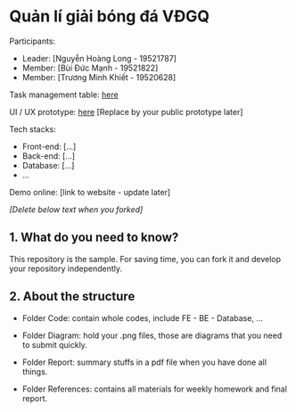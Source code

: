 # Quản lí giải bóng đá VĐGQ

Participants:

- Leader: [Nguyễn Hoàng Long - 19521787]
- Member: [Bùi Đức Mạnh - 19521822]
- Member: [Trương Minh Khiết - 19520628]


Task management table: [here](https://trello.com/b/a2ok0XmJ/qu%E1%BA%A3n-l%C3%AD-gi%E1%BA%A3i-b%C3%B3ng-%C4%91%C3%A1) 

UI / UX prototype: [here](https://www.figma.com/community/file/1017274846862703022) [Replace by your public prototype later]

Tech stacks:

- Front-end: [...]
- Back-end: [...]
- Database: [...]
- ...

Demo online: [link to website - update later]

*[Delete below text when you forked]*

## 1. What do you need to know?

This repository is the sample. For saving time, you can fork it and develop your repository independently.

## 2. About the structure

- Folder Code: contain whole codes, include FE - BE - Database, ...

- Folder Diagram: hold your .png files, those are diagrams that you need to submit quickly.

- Folder Report: summary stuffs in a pdf file when you have done all things.

- Folder References: contains all materials for weekly homework and final report.
